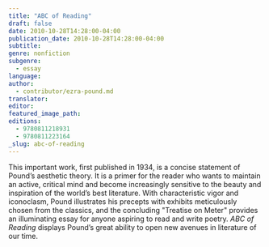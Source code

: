 ```yaml
---
title: "ABC of Reading"
draft: false
date: 2010-10-28T14:28:00-04:00
publication_date: 2010-10-28T14:28:00-04:00
subtitle:
genre: nonfiction
subgenre:
  - essay
language:
author:
  - contributor/ezra-pound.md
translator:
editor:
featured_image_path:
editions:
  - 9780811218931
  - 9780811223164
_slug: abc-of-reading
---
```


This important work, first published in 1934, is a concise statement of Pound’s aesthetic theory. It is a primer for the reader who wants to maintain an active, critical mind and become increasingly sensitive to the beauty and inspiration of the world’s best literature. With characteristic vigor and iconoclasm, Pound illustrates his precepts with exhibits meticulously chosen from the classics, and the concluding "Treatise on Meter" provides an illuminating essay for anyone aspiring to read and write poetry. _ABC of Reading_ displays Pound’s great ability to open new avenues in literature of our time.

